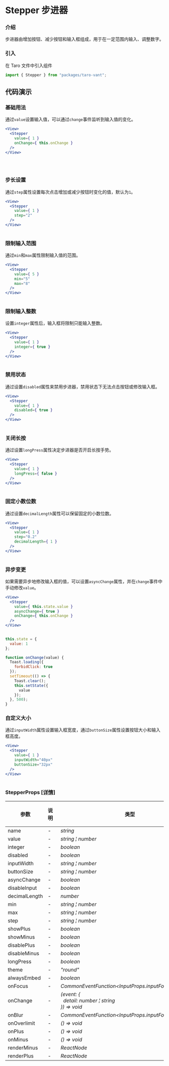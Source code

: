 # Stepper 步进器

### 介绍

步进器由增加按钮、减少按钮和输入框组成，用于在一定范围内输入、调整数字。

### 引入

在 Taro 文件中引入组件

```js
import { Stepper } from "packages/taro-vant"; 
```

## 代码演示

### 基础用法

通过`value`设置输入值，可以通过`change`事件监听到输入值的变化。

```jsx
<View>
  <Stepper
    value={ 1 }
    onChange={ this.onChange }
  />
</View>
 
```

```js
 
```

### 步长设置

通过`step`属性设置每次点击增加或减少按钮时变化的值，默认为`1`。

```jsx
<View>
  <Stepper
    value={ 1 }
    step="2"
  />
</View>
 
```

### 限制输入范围

通过`min`和`max`属性限制输入值的范围。

```jsx
<View>
  <Stepper
    value={ 5 }
    min="5"
    max="8"
  />
</View>
 
```

### 限制输入整数

设置`integer`属性后，输入框将限制只能输入整数。

```jsx
<View>
  <Stepper
    value={ 1 }
    integer={ true }
  />
</View>
 
```

### 禁用状态

通过设置`disabled`属性来禁用步进器，禁用状态下无法点击按钮或修改输入框。

```jsx
<View>
  <Stepper
    value={ 1 }
    disabled={ true }
  />
</View>
 
```

### 关闭长按

通过设置`longPress`属性决定步进器是否开启长按手势。

```jsx
<View>
  <Stepper
    value={ 1 }
    longPress={ false }
  />
</View>
 
```

### 固定小数位数

通过设置`decimalLength`属性可以保留固定的小数位数。

```jsx
<View>
  <Stepper
    value={ 1 }
    step="0.2"
    decimalLength={ 1 }
  />
</View>
 
```

### 异步变更

如果需要异步地修改输入框的值，可以设置`asyncChange`属性，并在`change`事件中手动修改`value`。

```jsx
<View>
  <Stepper
    value={ this.state.value }
    asyncChange={ true }
    onChange={ this.onChange }
  />
</View>
 
```

```js
this.state = {
  value: 1
};

function onChange(value) {
  Toast.loading({
    forbidClick: true
  });
  setTimeout(() => {
    Toast.clear();
    this.setState({
      value
    });
  }, 500);
} 
```

### 自定义大小

通过`inputWidth`属性设置输入框宽度，通过`buttonSize`属性设置按钮大小和输入框高度。

```jsx
<View>
  <Stepper
    value={ 1 }
    inputWidth="40px"
    buttonSize="32px"
  />
</View>
 
```
### StepperProps [[详情]](https://github.com/AntmJS/vantui/tree/main/packages/vantui/types/stepper.d.ts)   

| 参数 | 说明 | 类型 | 默认值 | 必填 |
| --- | --- | --- | --- | --- |
| name | - | _&nbsp;&nbsp;string<br/>_ | - | `false` |
| value | - | _&nbsp;&nbsp;string&nbsp;&brvbar;&nbsp;number<br/>_ | - | `false` |
| integer | - | _&nbsp;&nbsp;boolean<br/>_ | - | `false` |
| disabled | - | _&nbsp;&nbsp;boolean<br/>_ | - | `false` |
| inputWidth | - | _&nbsp;&nbsp;string&nbsp;&brvbar;&nbsp;number<br/>_ | - | `false` |
| buttonSize | - | _&nbsp;&nbsp;string&nbsp;&brvbar;&nbsp;number<br/>_ | - | `false` |
| asyncChange | - | _&nbsp;&nbsp;boolean<br/>_ | - | `false` |
| disableInput | - | _&nbsp;&nbsp;boolean<br/>_ | - | `false` |
| decimalLength | - | _&nbsp;&nbsp;number<br/>_ | - | `false` |
| min | - | _&nbsp;&nbsp;string&nbsp;&brvbar;&nbsp;number<br/>_ | - | `false` |
| max | - | _&nbsp;&nbsp;string&nbsp;&brvbar;&nbsp;number<br/>_ | - | `false` |
| step | - | _&nbsp;&nbsp;string&nbsp;&brvbar;&nbsp;number<br/>_ | - | `false` |
| showPlus | - | _&nbsp;&nbsp;boolean<br/>_ | - | `false` |
| showMinus | - | _&nbsp;&nbsp;boolean<br/>_ | - | `false` |
| disablePlus | - | _&nbsp;&nbsp;boolean<br/>_ | - | `false` |
| disableMinus | - | _&nbsp;&nbsp;boolean<br/>_ | - | `false` |
| longPress | - | _&nbsp;&nbsp;boolean<br/>_ | - | `false` |
| theme | - | _&nbsp;&nbsp;"round"<br/>_ | - | `false` |
| alwaysEmbed | - | _&nbsp;&nbsp;boolean<br/>_ | - | `false` |
| onFocus | - | _&nbsp;&nbsp;CommonEventFunction<InputProps.inputForceEventDetail><br/>_ | - | `false` |
| onChange | - | _&nbsp;&nbsp;(event:&nbsp;{<br/>&nbsp;&nbsp;&nbsp;&nbsp;detail:&nbsp;number&nbsp;&brvbar;&nbsp;string<br/>&nbsp;&nbsp;})&nbsp;=>&nbsp;void<br/>_ | - | `false` |
| onBlur | - | _&nbsp;&nbsp;CommonEventFunction<InputProps.inputForceEventDetail><br/>_ | - | `false` |
| onOverlimit | - | _&nbsp;&nbsp;()&nbsp;=>&nbsp;void<br/>_ | - | `false` |
| onPlus | - | _&nbsp;&nbsp;()&nbsp;=>&nbsp;void<br/>_ | - | `false` |
| onMinus | - | _&nbsp;&nbsp;()&nbsp;=>&nbsp;void<br/>_ | - | `false` |
| renderMinus | - | _&nbsp;&nbsp;ReactNode<br/>_ | - | `false` |
| renderPlus | - | _&nbsp;&nbsp;ReactNode<br/>_ | - | `false` |

